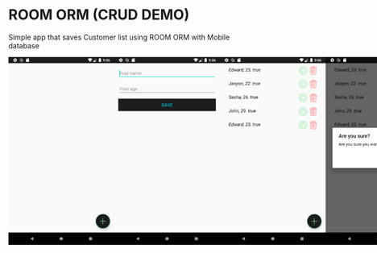# ROOM ORM (CRUD DEMO)
Simple app that saves Customer list using ROOM ORM with Mobile database

<div style="display: flex;">
<img src="app%20demo/1.png" width="210px">
<img src="app%20demo/2.png" width="210px">
<img src="app%20demo/3.png" width="210px">
<img src="app%20demo/4.png" width="210px">
<img src="app%20demo/5.png" width="210px">
<img src="app%20demo/6.png" width="210px">
</div>

